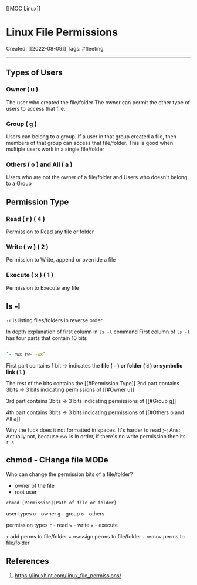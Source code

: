 [[MOC Linux]]

# Linux File Permissions
Created:  [[2022-08-09]]
Tags: #fleeting 

---
## Types of Users
### Owner ( u )
The user who created the file/folder
The owner can permit the other type of users to access that file.

### Group ( g )
Users can belong to a group. If a user in that group created a file, then members of that group can access that file/folder.
This is good when multiple users work in a single file/folder

### Others ( o ) and All ( a )
Users who are not the owner of a file/folder
and Users who doesn't belong to a Group

## Permission Type
### Read ( r ) ( 4 )
Permission to Read any file or folder
### Write ( w ) ( 2 )
Permission to Write, append or override a file
### Execute ( x ) ( 1 )
Permission to Execute any file



## ls -l
`-r` is listing files/folders in reverse order 

In depth explanation of first column in `ls -l` command
First column of `ls -l` has four parts that contain 10 bits
```BASH
- --- --- ---
`- rwx rw- -wx`
```
First part contains 1 bit 
-> indicates the **file ( `-` ) or folder ( `d` ) or symbolic link ( `l` )**

The rest of the bits contains the [[#Permission Type]]
2nd part contains 3bits
-> 3 bits indicating permissions of [[#Owner u]] 

3rd part contains 3bits
-> 3 bits indicating permissions of  [[#Group g]] 

4th part contains 3bits
-> 3 bits indicating permissions of [[#Others o and All a]] 

Why the fuck does it not formatted in spaces. It's harder to read ;-;
Ans: Actually not, because `rwx` is in order, if there's no write permission then its `r-x`


## chmod - CHange file MODe
Who can change the permission bits of a file/folder?
- owner of the file
- root user

```Shell
chmod [Permission][Path of file or folder]
```
user types
`u` - owner    `g` - group     `o` - others

permission types
`r` - read      `w` - write       `x` - execute

`+` add perms to file/folder 
`=` reassign perms to file/folder
`-` remov perms to file/folder






## References
1. https://linuxhint.com/linux_file_permissions/